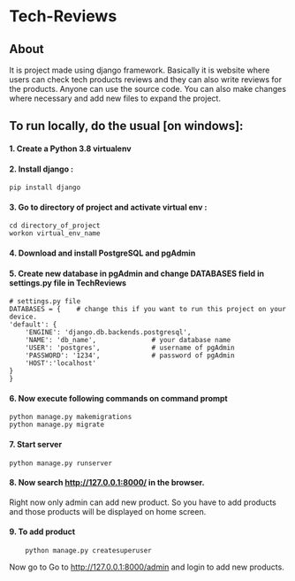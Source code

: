 # Tech-Reviews 

## About
It is project made using django framework. Basically it is website where users can check tech products reviews and they can also write reviews for the products. Anyone can use the source code. You can also make changes where necessary and add new files to expand the project.

## To run locally, do the usual  [on windows]:

#### 1. Create a Python 3.8 virtualenv

#### 2. Install django :

    pip install django
  
#### 3. Go to directory of project and activate virtual env :

    cd directory_of_project
    workon virtual_env_name
  
#### 4. Download and install PostgreSQL and pgAdmin 

#### 5. Create new database in pgAdmin and change DATABASES field in settings.py file in TechReviews
    
    # settings.py file
    DATABASES = {    # change this if you want to run this project on your device.
    'default': {                  
        'ENGINE': 'django.db.backends.postgresql',  
        'NAME': 'db_name',              # your database name              
        'USER': 'postgres',             # username of pgAdmin      
        'PASSWORD': '1234',             # password of pgAdmin
        'HOST':'localhost'
    }
    }

#### 6. Now execute following commands on command prompt

    python manage.py makemigrations
    python manage.py migrate

#### 7. Start server
     
    python manage.py runserver
   
#### 8. Now search http://127.0.0.1:8000/  in the browser.   
Right now only admin can add new product. So you have to add products and those products will be displayed on home screen.
#### 9. To add product 

        python manage.py createsuperuser
Now go to Go to http://127.0.0.1:8000/admin and login to add new products.       
